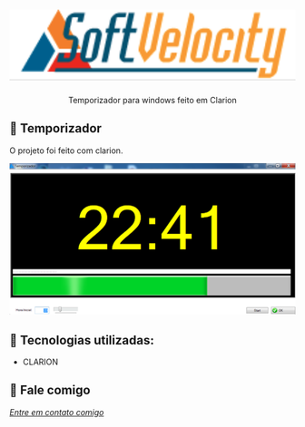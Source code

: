<h1 align="center">
    <img width="600" src="assets/logo.png" />
</h1>


<p align="center">
Temporizador para windows feito em Clarion
</p>

📌 Temporizador 
------------------
O projeto foi feito com clarion. 


<img src="assets/temporizador.png" alt="page-home">


🔧 Tecnologias utilizadas:
------------------

- CLARION 

💬 Fale comigo
------------------
[*Entre em contato comigo*](https://www.linkedin.com/in/ivo-baptista-3712144/)









